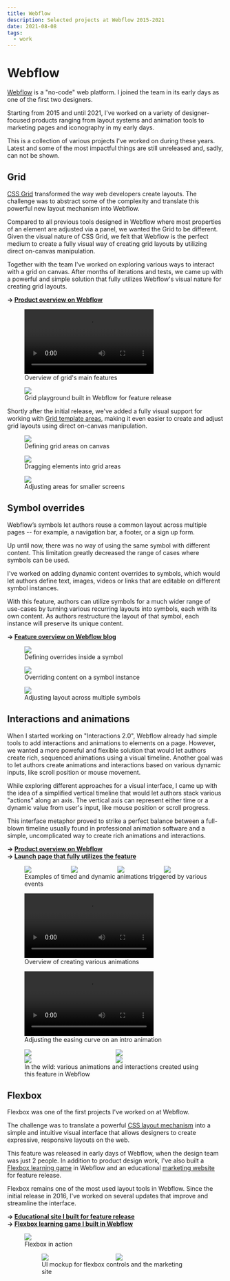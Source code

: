 ```yaml
---
title: Webflow
description: Selected projects at Webflow 2015-2021
date: 2021-08-08
tags:
  - work
---
```


# Webflow

[Webflow](https://webflow.com) is a "no-code" web platform. I joined the team in
its early days as one of the first two designers.

Starting from 2015 and until 2021, I've worked on a variety of designer-focused
products ranging from layout systems and animation tools to marketing pages and
iconography in my early days.

This is a collection of various projects I've worked on during these years.
Latest and some of the most impactful things are still unreleased and, sadly,
can not be shown.

## Grid

[CSS Grid](https://developer.mozilla.org/en-US/docs/Web/CSS/CSS_Grid_Layout)
transformed the way web developers create layouts. The challenge was to abstract
some of the complexity and translate this powerful new layout mechanism into
Webflow.

Compared to all previous tools designed in Webflow where most properties of an
element are adjusted via a panel, we wanted the Grid to be different. Given the
visual nature of CSS Grid, we felt that Webflow is the perfect medium to create
a fully visual way of creating grid layouts by utilizing direct on-canvas
manipulation.

Together with the team I've worked on exploring various ways to interact with a
grid on canvas. After months of iterations and tests, we came up with a powerful
and simple solution that fully utilizes Webflow's visual nature for creating
grid layouts.

**-> [Product overview on Webflow](https://www.webflow.com/grid)**

<figure class="full-bleed">
  <video controls autoplay>
    <source src="/img/about/webflow-grid.mp4">
  </video>
  <figcaption>Overview of grid's main features</figcaption>
</figure>

<figure>
  <img src="/img/about/webflow-grid-playground.gif" />
  <figcaption>Grid playground built in Webflow for feature release</figcaption>
</figure>

Shortly after the initial release, we've added a fully visual support for
working with
[Grid template areas](https://developer.mozilla.org/en-US/docs/Web/CSS/CSS_Grid_Layout/Grid_Template_Areas),
making it even easier to create and adjust grid layouts using direct on-canvas
manipulation.

<figure>
  <img src="/img/about/webflow-grid-areas-1.gif" />
  <figcaption>Defining grid areas on canvas</figcaption>
</figure>

<figure>
  <img src="/img/about/webflow-grid-areas-2.gif" />
  <figcaption>Dragging elements into grid areas</figcaption>
</figure>

<figure>
  <img src="/img/about/webflow-grid-areas-3.gif" />
  <figcaption>Adjusting areas for smaller screens</figcaption>
</figure>

## Symbol overrides

Webflow’s symbols let authors reuse a common layout across multiple pages -- for
example, a navigation bar, a footer, or a sign up form.

Up until now, there was no way of using the same symbol with different content.
This limitation greatly decreased the range of cases where symbols can be used.

I've worked on adding dynamic content overrides to symbols, which would let
authors define text, images, videos or links that are editable on different
symbol instances.

With this feature, authors can utilize symbols for a much wider range of
use-cases by turning various recurring layouts into symbols, each with its own
content. As authors restructure the layout of that symbol, each instance will
preserve its unique content.

**-> [Feature overview on Webflow blog][symbols-overview]**

[symbols-overview]: https://webflow.com/blog/content-overrides-for-symbols

<figure>
  <img src="/img/about/webflow-symbols-1.gif" />
  <figcaption>Defining overrides inside a symbol</figcaption>
</figure>

<figure>
  <img src="/img/about/webflow-symbols-2.gif" />
  <figcaption>Overriding content on a symbol instance</figcaption>
</figure>

<figure>
  <img src="/img/about/webflow-symbols-3.gif" />
  <figcaption>Adjusting layout across multiple symbols</figcaption>
</figure>

## Interactions and animations

When I started working on "Interactions 2.0", Webflow already had simple tools
to add interactions and animations to elements on a page. However, we wanted a
more poweful and flexible solution that would let authors create rich, sequenced
animations using a visual timeline. Another goal was to let authors create
animations and interactions based on various dynamic inputs, like scroll
position or mouse movement.

While exploring different approaches for a visual interface, I came up with the
idea of a simplified vertical timeline that would let authors stack various
"actions" along an axis. The vertical axis can represent either time or a
dynamic value from user's input, like mouse position or scroll progress.

This interface metaphor proved to strike a perfect balance between a full-blown
timeline usually found in professional animation software and a simple,
uncomplicated way to create rich animations and interactions.

**-> [Product overview on Webflow][interactions]**<br /> **->
[Launch page that fully utilizes the feature][ix2-site]**

[interactions]: https://webflow.com/interactions-animations
[ix2-site]: https://webflow.com/ix2

<figure class="full-bleed" style="display: grid; column-gap: 0.5rem; grid-template-columns: repeat(4, 1fr)">
  <img src="/img/about/webflow-ix-ui-click-actions.jpg" />
  <img src="/img/about/webflow-ix-ui-hover-actions.jpg" />
  <img src="/img/about/webflow-ix-ui-mouse-actions.jpg" />
  <img src="/img/about/webflow-ix-ui-scroll-actions.jpg" />
  <figcaption style="grid-column: 1/-1">
    Examples of timed and dynamic animations triggered by various events
  </figcaption>
</figure>

<figure>
  <video controls src="/img/about/webflow-ix.mp4"></video>
  <figcaption>Overview of creating various animations</figcaption>
</figure>

<figure>
  <video controls src="/img/about/webflow-ix-easing.mp4"></video>
  <figcaption>Adjusting the easing curve on an intro animation</figcaption>
</figure>

<figure style="display: grid; grid-template-columns: repeat(2, 1fr)">
  <img src="/img/about/webflow-ix-cubes.gif" />
  <img src="/img/about/webflow-ix-parallax.gif" />
  <img src="/img/about/webflow-ix-demo.gif" />
  <img src="/img/about/webflow-ix-hover.gif" />
  <figcaption style="grid-column: 1/-1">
    In the wild: various animations and interactions created using this feature in Webflow
  </figcaption>
</figure>

## Flexbox

Flexbox was one of the first projects I've worked on at Webflow.

The challenge was to translate a powerful
[CSS layout mechanism](https://css-tricks.com/snippets/css/a-guide-to-flexbox/)
into a simple and intuitive visual interface that allows designers to create
expressive, responsive layouts on the web.

This feature was released in early days of Webflow, when the design team was
just 2 people. In addition to product design work, I've also built a
[Flexbox learning game](https://flexboxgame.com) in Webflow and an educational
[marketing website](https://flexbox.webflow.com) for feature release.

Flexbox remains one of the most used layout tools in Webflow. Since the initial
release in 2016, I've worked on several updates that improve and streamline the
interface.

**-> [Educational site I built for feature release][flexbox-site]**<br/> **->
[Flexbox learning game I built in Webflow][flexbox-game]**

[flexbox-site]: https://flexbox.webflow.com
[flexbox-game]: https://www.flexboxgame.com

<figure>
  <img src="/img/about/webflow-flexbox.gif" />
  <figcaption>Flexbox in action</figcaption.
</figure>

<figure style="display: grid; grid-template-columns: repeat(2, 1fr)">
  <img src="/img/about/webflow-flexbox.webp" />
  <img src="/img/about/webflow-flexbox-site.webp" />
  <figcaption style="grid-column: 1/-1">
    UI mockup for flexbox controls and the marketing site
  </figcaption>
</figure>
